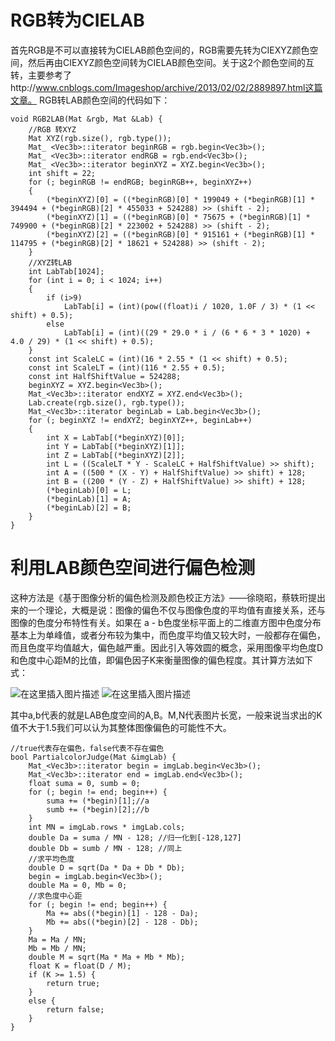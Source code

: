# RGB转为CIELAB
首先RGB是不可以直接转为CIELAB颜色空间的，RGB需要先转为CIEXYZ颜色空间，然后再由CIEXYZ颜色空间转为CIELAB颜色空间。关于这2个颜色空间的互转，主要参考了http://www.cnblogs.com/Imageshop/archive/2013/02/02/2889897.html这篇文章。
RGB转LAB颜色空间的代码如下：
```
void RGB2LAB(Mat &rgb, Mat &Lab) {
	//RGB 转XYZ
	Mat XYZ(rgb.size(), rgb.type());
	Mat_ <Vec3b>::iterator beginRGB = rgb.begin<Vec3b>();
	Mat_ <Vec3b>::iterator endRGB = rgb.end<Vec3b>();
	Mat_ <Vec3b>::iterator beginXYZ = XYZ.begin<Vec3b>();
	int shift = 22;
	for (; beginRGB != endRGB; beginRGB++, beginXYZ++)
	{
		(*beginXYZ)[0] = ((*beginRGB)[0] * 199049 + (*beginRGB)[1] * 394494 + (*beginRGB)[2] * 455033 + 524288) >> (shift - 2);
		(*beginXYZ)[1] = ((*beginRGB)[0] * 75675 + (*beginRGB)[1] * 749900 + (*beginRGB)[2] * 223002 + 524288) >> (shift - 2);
		(*beginXYZ)[2] = ((*beginRGB)[0] * 915161 + (*beginRGB)[1] * 114795 + (*beginRGB)[2] * 18621 + 524288) >> (shift - 2);
	}
	//XYZ转LAB
	int LabTab[1024];
	for (int i = 0; i < 1024; i++)
	{
		if (i>9)
			LabTab[i] = (int)(pow((float)i / 1020, 1.0F / 3) * (1 << shift) + 0.5);
		else
			LabTab[i] = (int)((29 * 29.0 * i / (6 * 6 * 3 * 1020) + 4.0 / 29) * (1 << shift) + 0.5);
	}
	const int ScaleLC = (int)(16 * 2.55 * (1 << shift) + 0.5);
	const int ScaleLT = (int)(116 * 2.55 + 0.5);
	const int HalfShiftValue = 524288;
	beginXYZ = XYZ.begin<Vec3b>();
	Mat_<Vec3b>::iterator endXYZ = XYZ.end<Vec3b>();
	Lab.create(rgb.size(), rgb.type());
	Mat_<Vec3b>::iterator beginLab = Lab.begin<Vec3b>();
	for (; beginXYZ != endXYZ; beginXYZ++, beginLab++)
	{
		int X = LabTab[(*beginXYZ)[0]];
		int Y = LabTab[(*beginXYZ)[1]];
		int Z = LabTab[(*beginXYZ)[2]];
		int L = ((ScaleLT * Y - ScaleLC + HalfShiftValue) >> shift);
		int A = ((500 * (X - Y) + HalfShiftValue) >> shift) + 128;
		int B = ((200 * (Y - Z) + HalfShiftValue) >> shift) + 128;
		(*beginLab)[0] = L;
		(*beginLab)[1] = A;
		(*beginLab)[2] = B;
	}
}
```
# 利用LAB颜色空间进行偏色检测
这种方法是《基于图像分析的偏色检测及颜色校正方法》——徐晓昭，蔡轶珩提出来的一个理论，大概是说：图像的偏色不仅与图像色度的平均值有直接关系，还与图像的色度分布特性有关。如果在 a - b色度坐标平面上的二维直方图中色度分布基本上为单峰值，或者分布较为集中，而色度平均值又较大时，一般都存在偏色，而且色度平均值越大，偏色越严重。因此引入等效圆的概念，采用图像平均色度D和色度中心距M的比值，即偏色因子K来衡量图像的偏色程度。其计算方法如下式：

![在这里插入图片描述](https://img-blog.csdnimg.cn/20181208192954797.jpg) 
![在这里插入图片描述](https://img-blog.csdnimg.cn/20181208193006900.jpg)

其中a,b代表的就是LAB色度空间的A,B。M,N代表图片长宽，一般来说当求出的K值不大于1.5我们可以认为其整体图像偏色的可能性不大。

```
//true代表存在偏色，false代表不存在偏色
bool PartialcolorJudge(Mat &imgLab) {
	Mat_<Vec3b>::iterator begin = imgLab.begin<Vec3b>();
	Mat_<Vec3b>::iterator end = imgLab.end<Vec3b>();
	float suma = 0, sumb = 0;
	for (; begin != end; begin++) {
		suma += (*begin)[1];//a
		sumb += (*begin)[2];//b
	}
	int MN = imgLab.rows * imgLab.cols;
	double Da = suma / MN - 128; //归一化到[-128,127]
	double Db = sumb / MN - 128; //同上
	//求平均色度
	double D = sqrt(Da * Da + Db * Db);
	begin = imgLab.begin<Vec3b>();
	double Ma = 0, Mb = 0;
	//求色度中心距
	for (; begin != end; begin++) {
		Ma += abs((*begin)[1] - 128 - Da);
		Mb += abs((*begin)[2] - 128 - Db);
	}
	Ma = Ma / MN;
	Mb = Mb / MN;
	double M = sqrt(Ma * Ma + Mb * Mb);
	float K = float(D / M);
	if (K >= 1.5) {
		return true;
	}
	else {
		return false;
	}
}
```